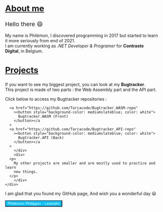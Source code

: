 <!DOCTYPE html>
<html>
<body>
    <div>
      <h2 style="font-size: 1.7rem; text-decoration: underline">About me</h2>
      <p>
        <span style="font-size: 1.2rem">Hello there 😄</span> <br />
        <br />
        My name is Philémon, I discovered programming in 2017 but started to
        learn it more seriously from end of 2021. <br />
        I am currently working as
        <span style="font-style: italic">.NET Developer & Programer </span>
        for <span style="font-weight: bold">Contraste Digital</span>, in
        Belgium.
      </p>
    </div>
    <div>
      <h2 style="font-size: 1.7rem; text-decoration: underline">Projects</h2>
      <p>
        If you want to see my biggest project, you can look at my
        <span style="font-weight: bold">Bugtracker</span>. <br />This project is
        made of two parts : the Web Assembly part and the API part.
      </p>
        <div>
      <p>Click below to access my Bugtracker repositories :</p>
        
      <a href="https://github.com/Tarcacode/Bugtracker.WASM-repo"
        ><button style="background-color: mediumslateblue; color: white">
          Bugtracker.WASM (Front)
        </button></a
      >
      <a href="https://github.com/Tarcacode/Bugtracker.API-repo"
        ><button style="background-color: mediumslateblue; color: white">
          Bugtracker.API (Back)
        </button></a
      >
        </div>
        <div>
      <p>
        My other projects are smaller and are mostly used to practice and learn
        new things.
      </p>
        </div>
    </div>
  </body>
  <footer>
    <p>
      I am glad that you found my GitHub page, And wish you a wonderful day 😃
    </p>
    <a href="https://www.linkedin.com/in/philemonphilippin/"
      ><button style="background-color: deepskyblue; color: white">
        Philémon Philippin - LinkedIn
      </button></a
    >
  </footer>
  </html>




